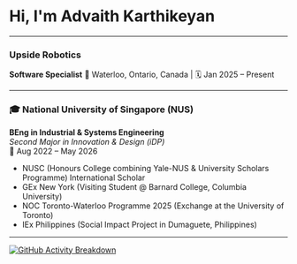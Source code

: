 # Hi, I'm Advaith Karthikeyan

---

### **Upside Robotics**
**Software Specialist**
📍 Waterloo, Ontario, Canada | 🗓️ Jan 2025 – Present  

---

### 🎓 **National University of Singapore (NUS)**  
**BEng in Industrial & Systems Engineering**  
*Second Major in Innovation & Design (iDP)*  
📍 Aug 2022 – May 2026  
- NUSC (Honours College combining Yale-NUS & University Scholars Programme) International Scholar
- GEx New York (Visiting Student @ Barnard College, Columbia University)
- NOC Toronto-Waterloo Programme 2025 (Exchange at the University of Toronto)
- IEx Philippines (Social Impact Project in Dumaguete, Philippines)

---

[![GitHub Activity Breakdown](https://github-profile-summary-cards.vercel.app/api/cards/profile-details?username=advaith334&theme=github_dark)](https://github.com/advaith334)
